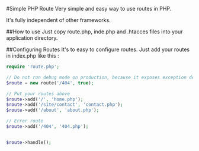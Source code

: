 #Simple PHP Route
Very simple and easy way to use routes in PHP.

It's fully independent of other frameworks.

##How to use
Just copy route.php, inde.php and .htacces files into your application directory.

##Configuring Routes
It's to easy to configure routes. Just add your routes in index.php like this :

```php
require 'route.php';

// Do not run debug mode on production, because it exposes exception details
$route = new route('/404', true);

// Put your routes above
$route->add('/', 'home.php');
$route->add('/site/contact', 'contact.php');
$route->add('/about', 'about.php');

// Error route
$route->add('/404', '404.php');


$route->handle();

```

